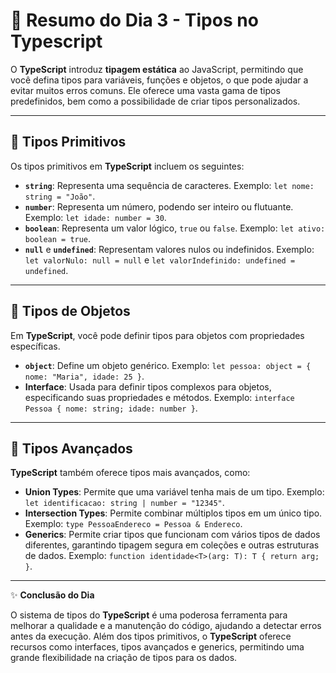 # 📅 Resumo do Dia 3 - Tipos no Typescript

O **TypeScript** introduz **tipagem estática** ao JavaScript, permitindo que você defina tipos para variáveis, funções e objetos, o que pode ajudar a evitar muitos erros comuns. Ele oferece uma vasta gama de tipos predefinidos, bem como a possibilidade de criar tipos personalizados.

---

## 🔸 Tipos Primitivos

Os tipos primitivos em **TypeScript** incluem os seguintes:

- **`string`**: Representa uma sequência de caracteres. Exemplo: `let nome: string = "João"`.
- **`number`**: Representa um número, podendo ser inteiro ou flutuante. Exemplo: `let idade: number = 30`.
- **`boolean`**: Representa um valor lógico, `true` ou `false`. Exemplo: `let ativo: boolean = true`.
- **`null`** e **`undefined`**: Representam valores nulos ou indefinidos. Exemplo: `let valorNulo: null = null` e `let valorIndefinido: undefined = undefined`.

---

## 🔸 Tipos de Objetos

Em **TypeScript**, você pode definir tipos para objetos com propriedades específicas.

- **`object`**: Define um objeto genérico. Exemplo: `let pessoa: object = { nome: "Maria", idade: 25 }`.
- **Interface**: Usada para definir tipos complexos para objetos, especificando suas propriedades e métodos. Exemplo: `interface Pessoa { nome: string; idade: number }`.

---

## 🔸 Tipos Avançados

**TypeScript** também oferece tipos mais avançados, como:

- **Union Types**: Permite que uma variável tenha mais de um tipo. Exemplo: `let identificacao: string | number = "12345"`.
- **Intersection Types**: Permite combinar múltiplos tipos em um único tipo. Exemplo: `type PessoaEndereco = Pessoa & Endereco`.
- **Generics**: Permite criar tipos que funcionam com vários tipos de dados diferentes, garantindo tipagem segura em coleções e outras estruturas de dados. Exemplo: `function identidade<T>(arg: T): T { return arg; }`.

---

✨ **Conclusão do Dia**

O sistema de tipos do **TypeScript** é uma poderosa ferramenta para melhorar a qualidade e a manutenção do código, ajudando a detectar erros antes da execução. Além dos tipos primitivos, o **TypeScript** oferece recursos como interfaces, tipos avançados e generics, permitindo uma grande flexibilidade na criação de tipos para os dados.